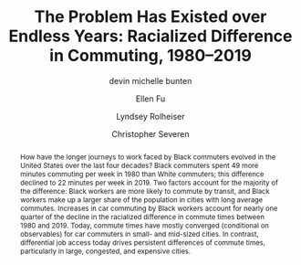---
abstract: "How have the longer journeys to work faced by Black commuters evolved in the United States over the last four decades? Black commuters spent 49 more minutes commuting per week in 1980 than White commuters; this difference declined to 22 minutes per week in 2019. Two factors account for the majority of the difference: Black workers are more likely to commute by transit, and Black workers make up a larger share of the population in cities with long average commutes. Increases in car commuting by Black workers account for nearly one quarter of the decline in the racialized difference in commute times between 1980 and 2019. Today, commute times have mostly converged (conditional on observables) for car commuters in small- and mid-sized cities. In contrast, differential job access today drives persistent differences of commute times, particularly in large, congested, and expensive cities."
author:
- devin michelle bunten
- Ellen Fu
- Lyndsey Rolheiser
- Christopher Severen
category: paper
doi: 10.1016/j.jue.2023.103542
layout: publication
number: '1'
p_url: https://www.sciencedirect.com/science/article/abs/pii/S0094119023000116
published: Journal of Urban Economics
#tags:
title: "The Problem Has Existed over Endless Years: Racialized Difference in Commuting, 1980–2019"
#volume: ''
year: '2023'
---